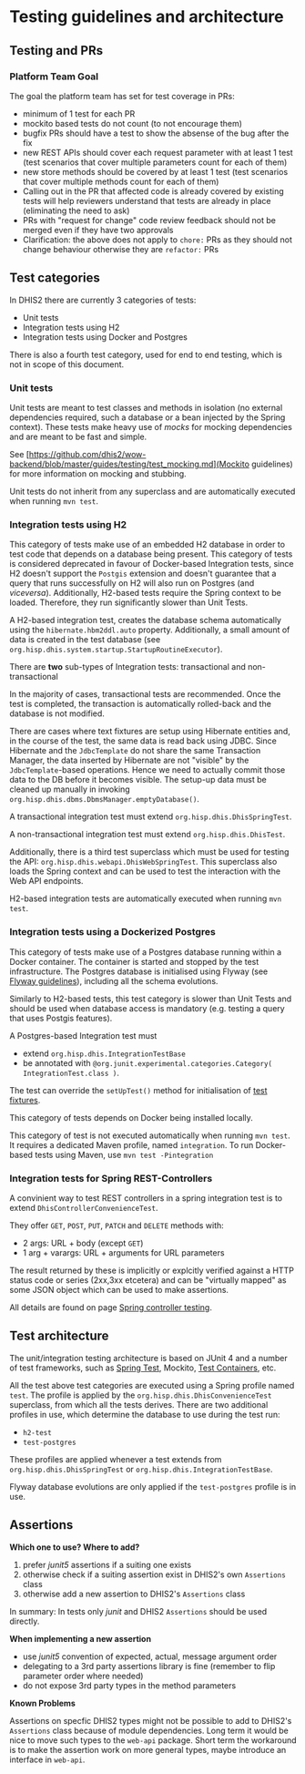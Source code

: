# Testing guidelines and architecture

## Testing and PRs

### Platform Team Goal
The goal the platform team has set for test coverage in PRs:

* minimum of 1 test for each PR
* mockito based tests do not count (to not encourage them)
* bugfix PRs should have a test to show the absense of the bug after the fix
* new REST APIs should cover each request parameter with at least 1 test (test scenarios that cover multiple parameters count for each of them)
* new store methods should be covered by at least 1 test (test scenarios that cover multiple methods count for each of them)
* Calling out in the PR that affected code is already covered by existing tests will help reviewers understand that tests are already in place (eliminating the need to ask)
* PRs with "request for change" code review feedback should not be merged even if they have two approvals
* Clarification: the above does not apply to `chore:` PRs as they should not change behaviour otherwise they are `refactor:` PRs 


## Test categories

In DHIS2 there are currently 3 categories of tests:

- Unit tests
- Integration tests using H2
- Integration tests using Docker and Postgres

There is also a fourth test category, used for end to end testing, which is not in scope of this document.

### Unit tests

Unit tests are meant to test classes and methods in isolation (no external dependencies required, such a database or a bean injected by the Spring context).
These tests make heavy use of _mocks_ for mocking dependencies and are meant to be fast and simple.

See [https://github.com/dhis2/wow-backend/blob/master/guides/testing/test_mocking.md](Mockito guidelines) for more information on mocking and stubbing.

Unit tests do not inherit from any superclass and are automatically executed when running `mvn test`.

### Integration tests using H2

This category of tests make use of an embedded H2 database in order to test code that depends on a database being present.
This category of tests is considered deprecated in favour of Docker-based Integration tests, since H2 doesn't support the `Postgis` extension and doesn't guarantee that a query that runs successfully on H2 will also run on Postgres (and _viceversa_).
Additionally, H2-based tests require the Spring context to be loaded. Therefore, they run significantly slower than Unit Tests.

A H2-based integration test, creates the database schema automatically using the `hibernate.hbm2ddl.auto` property. Additionally, a small amount of data is created in the test database (see `org.hisp.dhis.system.startup.StartupRoutineExecutor`). 
 
 There are **two** sub-types of Integration tests: transactional and non-transactional
 
 In the majority of cases, transactional tests are recommended. Once the test is completed, the transaction is automatically rolled-back and the database is not modified.
 
 There are cases where text fixtures are setup using Hibernate entities and, in the course of the test, the same data is read back using JDBC. Since Hibernate and the `JdbcTemplate` do not share the same Transaction Manager, the data inserted by Hibernate are not "visible" by the  `JdbcTemplate`-based operations. Hence we need to actually commit those data to the DB before it becomes visible.
 The setup-up data must be cleaned up manually in invoking `org.hisp.dhis.dbms.DbmsManager.emptyDatabase()`.
 
 A transactional integration test must extend `org.hisp.dhis.DhisSpringTest`.
 
 A non-transactional integration test must extend `org.hisp.dhis.DhisTest`. 
 
 Additionally, there is a third test superclass which must be used for testing the API: `org.hisp.dhis.webapi.DhisWebSpringTest`. This superclass also loads the Spring context and can be used to test the interaction with the Web API endpoints.
 
 H2-based integration tests are automatically executed when running `mvn test`.
 
### Integration tests using a Dockerized Postgres

 This category of tests make use of a Postgres database running within a Docker container. The container is started and stopped by the test infrastructure. The Postgres database is initialised using Flyway (see [Flyway guidelines](https://github.com/dhis2/wow-backend/blob/master/guides/db_migration.md)), including all the schema evolutions.
 
 Similarly to H2-based tests, this test category is slower than Unit Tests and should be used when database access is mandatory (e.g. testing a query that uses Postgis features).
  
 A Postgres-based Integration test must 
 - extend `org.hisp.dhis.IntegrationTestBase` 
 - be annotated with `@org.junit.experimental.categories.Category( IntegrationTest.class )`.
 
 The test can override the `setUpTest()` method for initialisation of [test fixtures](https://github.com/junit-team/junit4/wiki/test-fixtures).
 
 This category of tests depends on Docker being installed locally.
 
 This category of test is not executed automatically when running `mvn test`. It requires a dedicated Maven profile, named `integration`.
 To run Docker-based tests using Maven, use `mvn test -Pintegration`

### Integration tests for Spring REST-Controllers

A convinient way to test REST controllers in a spring integration test is to extend `DhisControllerConvenienceTest`.

They offer `GET`, `POST`, `PUT`, `PATCH` and `DELETE` methods with:

* 2 args: URL + body (except `GET`)
* 1 arg + varargs: URL +  arguments for URL parameters

The result returned by these is implicitly or explcitly verified against a HTTP status code or series (2xx,3xx etcetera)
and can be "virtually mapped" as some JSON object which can be used to make assertions.

All details are found on page [Spring controller testing](guides/testing/spring_controller_testing.md).


## Test architecture

The unit/integration testing architecture is based on JUnit 4 and a number of test frameworks, such as [Spring Test](https://docs.spring.io/spring/docs/current/spring-framework-reference/testing.html), Mockito, [Test Containers](https://www.testcontainers.org/), etc.

All the test above test categories are executed using a Spring profile named `test`.
The profile is applied by the `org.hisp.dhis.DhisConvenienceTest` superclass, from which all the tests derives.
There are two additional profiles in use, which determine the database to use during the test run:

- `h2-test`
- `test-postgres`

These profiles are applied whenever a test extends from `org.hisp.dhis.DhisSpringTest` or `org.hisp.dhis.IntegrationTestBase`.

Flyway database evolutions are only applied if the `test-postgres` profile is in use.


## Assertions

**Which one to use? Where to add?**

1. prefer _junit5_ assertions if a suiting one exists
2. otherwise check if a suiting assertion exist in DHIS2's own `Assertions` class
3. otherwise add a new assertion to DHIS2's `Assertions` class

In summary: In tests only _junit_ and DHIS2 `Assertions` should be used directly.

**When implementing a new assertion**
* use _junit5_ convention of expected, actual, message argument order
* delegating to a 3rd party assertions library is fine (remember to flip parameter order where needed)
* do not expose 3rd party types in the method parameters

**Known Problems**

Assertions on specfic DHIS2 types might not be possible to add to DHIS2's `Assertions` class because of module dependencies.
Long term it would be nice to move such types to the `web-api` package.
Short term the workaround is to make the assertion work on more general types, maybe introduce an interface in `web-api`.
